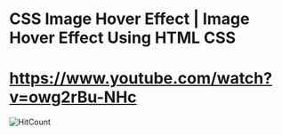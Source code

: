 # CSS Image Hover Effect | Image Hover Effect Using HTML CSS
# https://www.youtube.com/watch?v=owg2rBu-NHc

![HitCount](https://github.com/Rahulfordev/img-file/blob/main/image-hover-effect.png)
